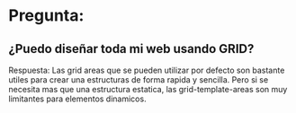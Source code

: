 # Pregunta: 

##  ¿Puedo diseñar toda mi web usando GRID? 
 
Respuesta: Las grid areas que se pueden utilizar por defecto son bastante utiles para crear una estructuras de forma rapida y sencilla. Pero si se necesita mas que una estructura estatica, las grid-template-areas son muy limitantes para elementos dinamicos. 

